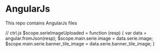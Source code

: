 # AngularJs
This repo contains AngularJs files
<!-- view.html -->
<div
  file-upload
  action='/api/v1/serie/image/{{ main.serie.id }}'
  btn-class='btn btn-small'
  btn-label="Choose Image"
  input-name="image"
  on-success='serieImageUploaded(responseText)'
  progress-class='btn btn-small'></div>
// ctrl.js
$scope.serieImageUploaded = function (resp) {
  var data = angular.fromJson(resp);
  $scope.main.serie.image = data.serie.image;
  $scope.main.serie.banner_tile_image = data.serie.banner_tile_image;
}
